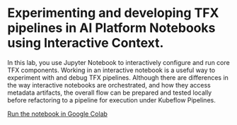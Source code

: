 # Experimenting and developing TFX pipelines in AI Platform Notebooks using Interactive Context.

In this lab, you use Jupyter Notebook to interactively configure and run core TFX components. Working in an interactive notebook is a useful way to experiment with and debug TFX pipelines. Although there are differences in the way interactive notebooks are orchestrated, and how they access metadata artifacts, the overall flow can be prepared and tested locally before refactoring to a pipeline for execution under Kubeflow Pipelines.

[Run the notebook in Google Colab](https://colab.sandbox.google.com/github/jarokaz/mlops-miniworkshop/blob/master/Lab-01-TFX-Interactive/tfx_interactive.ipynb)



